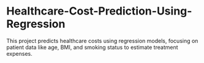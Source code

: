 # Healthcare-Cost-Prediction-Using-Regression
This project predicts healthcare costs using regression models, focusing on patient data like age, BMI, and smoking status to estimate treatment expenses.
